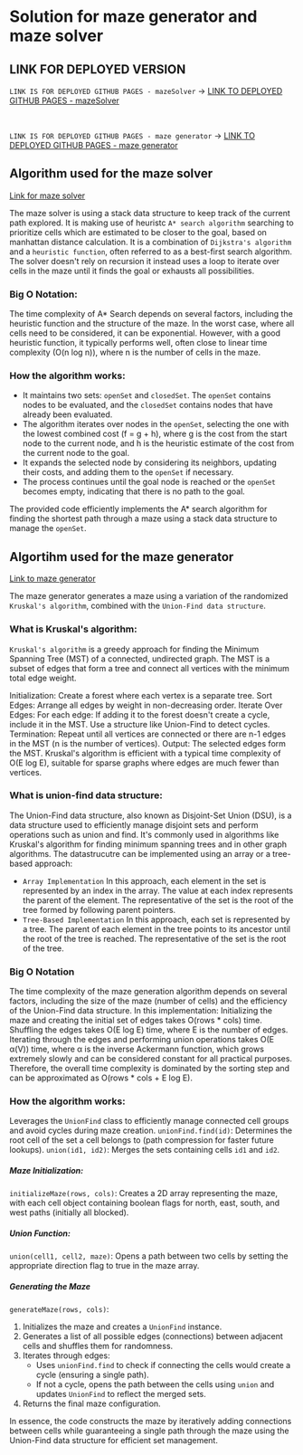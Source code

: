 # Solution for maze generator and maze solver

## LINK FOR DEPLOYED VERSION
`LINK IS FOR DEPLOYED GITHUB PAGES - mazeSolver` -> [LINK TO DEPLOYED GITHUB PAGES - mazeSolver](https://alex793x.github.io/labyrinth-assignment/)

<br>

`LINK IS FOR DEPLOYED GITHUB PAGES - maze generator` -> [LINK TO DEPLOYED GITHUB PAGES - maze generator](https://alex793x.github.io/labyrinth-assignment/generator)

## Algorithm used for the maze solver
[Link for maze solver](https://github.com/Alex793x/labyrinth-assignment/blob/main/utils/GameEngine/A*DepthSearch.ts)
<br>

The maze solver is using a stack data structure to keep track of the current path explored.
It is making use of heuristc `A* search algorithm` searching to prioritize cells which are estimated to be closer to the goal, based on
manhattan distance calculation.  It is a combination of `Dijkstra's algorithm` and a `heuristic function`, often referred to as a best-first search algorithm.
The solver doesn't rely on recursion it instead uses a loop to iterate over cells in the maze until it finds the goal or exhausts all possibilities.

### Big O Notation: 
The time complexity of A* Search depends on several factors, including the heuristic function and the structure of the maze. In the worst case, where all cells need to be considered, it can be exponential. However, with a good heuristic function, it typically performs well, often close to linear time complexity (O(n log n)), where n is the number of cells in the maze.

### How the algorithm works:
- It maintains two sets: `openSet` and `closedSet`. The `openSet` contains nodes to be evaluated, and the `closedSet` contains nodes that have already been evaluated.
- The algorithm iterates over nodes in the `openSet`, selecting the one with the lowest combined cost (f = g + h), where g is the cost from the start node to the current node, and h is the heuristic estimate of the cost from the current node to the goal.
- It expands the selected node by considering its neighbors, updating their costs, and adding them to the `openSet` if necessary.
- The process continues until the goal node is reached or the `openSet` becomes empty, indicating that there is no path to the goal.

The provided code efficiently implements the A* search algorithm for finding the shortest path through a maze using a stack data structure to manage the `openSet`.

## Algortihm used for the maze generator
[Link to maze generator](https://github.com/Alex793x/labyrinth-assignment/blob/main/utils/GameEngine/LabyrinthGenerator.ts)

The maze generator generates a maze using a variation of the randomized `Kruskal's algorithm`, combined with the `Union-Find data structure`.

### What is Kruskal's algorithm:
`Kruskal's algorithm` is a greedy approach for finding the Minimum Spanning Tree (MST) of a connected, undirected graph. The MST is a subset of edges that form a tree and connect all vertices with the minimum total edge weight.

Initialization: Create a forest where each vertex is a separate tree.
Sort Edges: Arrange all edges by weight in non-decreasing order.
Iterate Over Edges: For each edge:
If adding it to the forest doesn't create a cycle, include it in the MST.
Use a structure like Union-Find to detect cycles.
Termination: Repeat until all vertices are connected or there are n-1 edges in the MST (n is the number of vertices).
Output: The selected edges form the MST.
Kruskal's algorithm is efficient with a typical time complexity of O(E log E), suitable for sparse graphs where edges are much fewer than vertices.

### What is union-find data structure:
The Union-Find data structure, also known as Disjoint-Set Union (DSU), is a data structure used to efficiently manage disjoint sets and perform operations such as union and find. It's commonly used in algorithms like Kruskal's algorithm for finding minimum spanning trees and in other graph algorithms.
The datastrucutre can be implemented using an array or a tree-based approach:
- `Array Implementation` In this approach, each element in the set is represented by an index in the array. The value at each index represents the parent of the element. The representative of the set is the root of the tree formed by following parent pointers.
- `Tree-Based Implementation` In this approach, each set is represented by a tree. The parent of each element in the tree points to its ancestor until the root of the tree is reached. The representative of the set is the root of the tree.

### Big O Notation
The time complexity of the maze generation algorithm depends on several factors, including the size of the maze (number of cells) and the efficiency of the Union-Find data structure. In this implementation:
Initializing the maze and creating the initial set of edges takes O(rows * cols) time.
Shuffling the edges takes O(E log E) time, where E is the number of edges.
Iterating through the edges and performing union operations takes O(E α(V)) time, where α is the inverse Ackermann function, which grows extremely slowly and can be considered constant for all practical purposes.
Therefore, the overall time complexity is dominated by the sorting step and can be approximated as O(rows * cols + E log E).


### How the algorithm works:
Leverages the `UnionFind` class to efficiently manage connected cell groups and avoid cycles during maze creation.
`unionFind.find(id)`: Determines the root cell of the set a cell belongs to (path compression for faster future lookups).
`union(id1, id2)`: Merges the sets containing cells `id1` and `id2`.

##### Maze Initialization:
`initializeMaze(rows, cols)`: Creates a 2D array representing the maze, with each cell object containing boolean flags for north, east, south, and west paths (initially all blocked).

##### Union Function:
`union(cell1, cell2, maze)`: Opens a path between two cells by setting the appropriate direction flag to true in the maze array.

##### Generating the Maze
`generateMaze(rows, cols)`:
1. Initializes the maze and creates a `UnionFind` instance.
2. Generates a list of all possible edges (connections) between adjacent cells and shuffles them for randomness.
3. Iterates through edges:
    * Uses `unionFind.find` to check if connecting the cells would create a cycle (ensuring a single path).
    * If not a cycle, opens the path between the cells using `union` and updates `UnionFind` to reflect the merged sets.
4. Returns the final maze configuration.

In essence, the code constructs the maze by iteratively adding connections between cells while guaranteeing a single path through the maze using the Union-Find data structure for efficient set management.